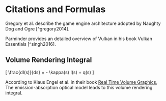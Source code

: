 # Citations and Formulas

Gregory et al. describe the game engine architecture adopted by Naughty Dog and Ogre [^gregory2014].

Parminder provides an detailed overview of Vulkan in his book Vulkan Essentials [^singh2016].

## Volume Rendering Integral

\[ \frac{dI(s)}{ds} = - \kappa(s) I(s) + q(s) \]

According to Klaus Engel et al. in their book [Real Time Volume Graphics](http://www.real-time-volume-graphics.org/), The emission-absorption optical model leads to this volume rendering integral.